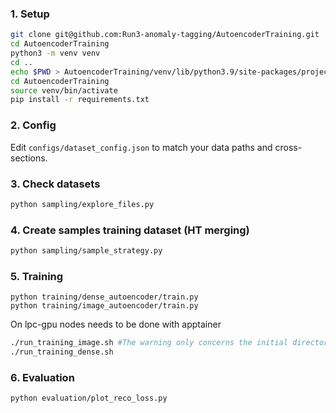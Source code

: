 ### 1. Setup
```bash
git clone git@github.com:Run3-anomaly-tagging/AutoencoderTraining.git
cd AutoencoderTraining
python3 -m venv venv
cd ..
echo $PWD > AutoencoderTraining/venv/lib/python3.9/site-packages/project_root.pth
cd AutoencoderTraining
source venv/bin/activate
pip install -r requirements.txt
```

### 2. Config
Edit `configs/dataset_config.json` to match your data paths and cross-sections.

### 3. Check datasets
```bash
python sampling/explore_files.py
```

### 4. Create samples training dataset (HT merging)
```bash
python sampling/sample_strategy.py
```

### 5. Training

```
python training/dense_autoencoder/train.py 
python training/image_autoencoder/train.py 
```

On lpc-gpu nodes needs to be done with apptainer

```bash
./run_training_image.sh #The warning only concerns the initial directory for singularity image, it does not affect the results
./run_training_dense.sh
```

### 6. Evaluation

```bash
python evaluation/plot_reco_loss.py
```